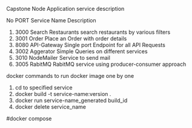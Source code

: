 Capstone Node Application service description

No  PORT   Service Name            Description
1.  3000   Search Restaurants      search restaurants by various filters
2.  3001   Order                   Place an Order with order details
3.  8080   API-Gateway             Single port Endpoint for all API Requests 
4.  3002   Aggerator               Simple Queries on different services
5.  3010   NodeMailer              Service to send mail
6.  3005   RabitMQ                 RabitMQ service using producer-consumer approach


docker commands to run docker image one by one

1. cd to specified service
2. docker build -t service-name:version .
3. docker run service-name_generated build_id
4. docker delete service_name

#docker compose

    
